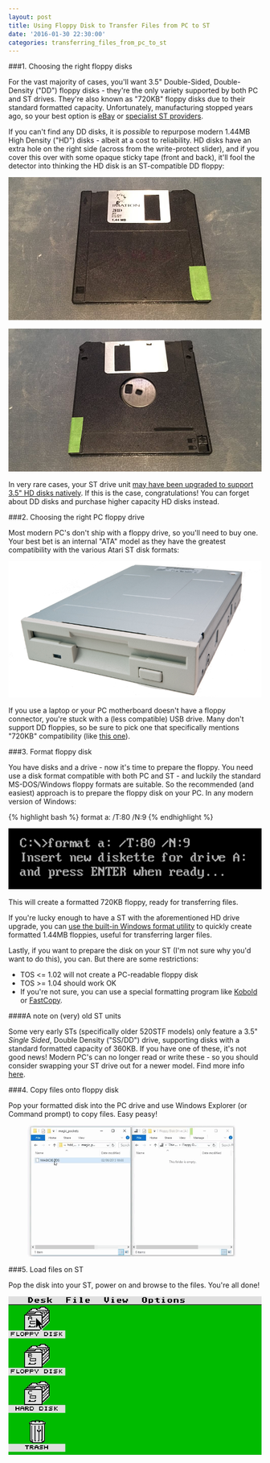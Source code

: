 ```yaml
---
layout: post
title: Using Floppy Disk to Transfer Files from PC to ST
date: '2016-01-30 22:30:00'
categories: transferring_files_from_pc_to_st
---
```


###1. Choosing the right floppy disks

For the vast majority of cases, you'll want 3.5" Double-Sided, Double-Density ("DD") floppy disks - they're the only variety supported by both PC and ST drives. They're also known as "720KB" floppy disks due to their standard formatted capacity. Unfortunately, manufacturing stopped years ago, so your best option is <a href="http://www.ebay.co.uk/itm/3-5-in-DSDD-720k-DS-formatted-floppy-disks-Double-sided-double-density-2DD-new-/291572499546?hash=item43e313445a:g:tHUAAOSwWnFWA6lR" target="_blank">eBay</a> or <a href="http://www.st-freakz.co.uk/page8.html" target="_blank">specialist ST providers</a>.

If you can't find any DD disks, it is *possible* to repurpose modern 1.44MB High Density ("HD") disks - albeit at a cost to reliability. HD disks have an extra hole on the right side (across from the write-protect slider), and if you cover this over with some opaque sticky tape (front and back), it'll fool the detector into thinking the HD disk is an ST-compatible DD floppy:

![](/img/posts/taped_corner_high_density_floppy_disk_front.jpg)

![](/img/posts/taped_corner_high_density_floppy_disk_back.jpg)

In very rare cases, your ST drive unit <a href="http://www.atari-wiki.com/index.php/Replace_internal_720k_DD_Floppy_Drive_with_1.44MB_HD_Floppy_Drive" target="_blank">may have been upgraded to support 3.5" HD disks natively</a>. If this is the case, congratulations! You can forget about DD disks and purchase higher capacity HD disks instead.

###2. Choosing the right PC floppy drive

Most modern PC's don't ship with a floppy drive, so you'll need to buy one. Your best bet is an internal "ATA" model as they have the greatest compatibility with the various Atari ST disk formats:

![](/img/posts/floppy2.png)

If you use a laptop or your PC motherboard doesn't have a floppy connector, you're stuck with a (less compatible) USB drive. Many don't support DD floppies, so be sure to pick one that specifically mentions "720KB" compatibility (like <a href="http://www.floppydisk.com/usb.htm" target="_blank">this one</a>).

###3. Format floppy disk

You have disks and a drive - now it's time to prepare the floppy. You need use a disk format compatible with both PC and ST - and luckily the standard MS-DOS/Windows floppy formats are suitable. So the recommended (and easiest) approach is to prepare the floppy disk on your PC. In any modern version of Windows:

{% highlight bash %}
format a: /T:80 /N:9
{% endhighlight %}

![](/img/posts/format_disk_720kb.png)

This will create a formatted 720KB floppy, ready for transferring files.

If you're lucky enough to have a ST with the aforementioned HD drive upgrade, you can <a href="http://windows.microsoft.com/en-gb/windows-vista/format-a-floppy-disk" target="_blank">use the built-in Windows format utility</a> to quickly create formatted 1.44MB floppies, useful for transferring larger files.

Lastly, if you want to prepare the disk on your ST (I'm not sure why you'd want to do this), you can. But there are some restrictions:

* TOS <= 1.02 will not create a PC-readable floppy disk
* TOS >= 1.04 should work OK
* If you're not sure, you can use a special formatting program like <a href="http://milan.kovac.cc/atari/software/index.php?search_word=kobold" target="_blank">Kobold</a> or <a href="https://sites.google.com/site/stessential/disks-tools" target="_blank">FastCopy</a>.

####A note on (very) old ST units

Some very early STs (specifically older 520STF models) only feature a 3.5" *Single Sided*, Double Density ("SS/DD") drive, supporting disks with a standard formatted capacity of 360KB. If you have one of these, it's not good news! Modern PC's can no longer read or write these - so you should consider swapping your ST drive out for a newer model. Find more info <a href="http://www.atari-forum.com/viewtopic.php?t=11250" target="_blank">here</a>.

###4. Copy files onto floppy disk

Pop your formatted disk into the PC drive and use Windows Explorer (or Command prompt) to copy files. Easy peasy!

![](/img/posts/copy_atari_st_files.gif)

###5. Load files on ST

Pop the disk into your ST, power on and browse to the files. You're all done!

![](/img/posts/atari_st_open_a_drive.gif)

